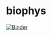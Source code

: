# biophys

[![Binder](https://mybinder.org/badge_logo.svg)](https://mybinder.org/v2/gh/Perdigigio/biophys/HEAD)
